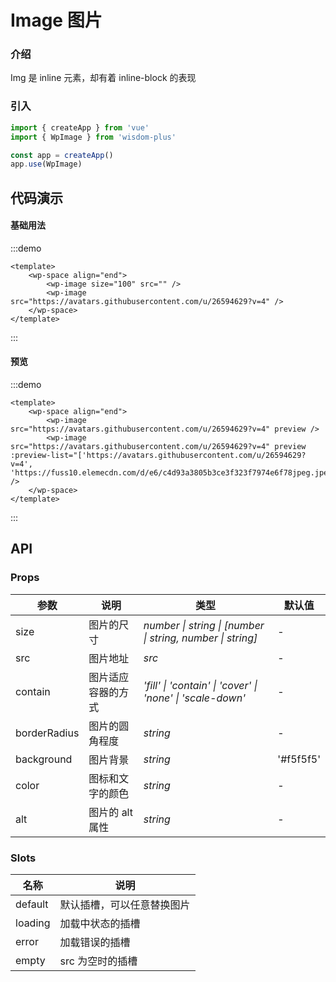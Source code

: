 # Image 图片

### 介绍

Img 是 inline 元素，却有着 inline-block 的表现

### 引入

```js
import { createApp } from 'vue'
import { WpImage } from 'wisdom-plus'

const app = createApp()
app.use(WpImage)
```

## 代码演示

#### 基础用法

:::demo
```vue
<template>
    <wp-space align="end">
        <wp-image size="100" src="" />
        <wp-image src="https://avatars.githubusercontent.com/u/26594629?v=4" />
    </wp-space>
</template>
```
:::

#### 预览

:::demo
```vue
<template>
    <wp-space align="end">
        <wp-image src="https://avatars.githubusercontent.com/u/26594629?v=4" preview />
        <wp-image src="https://avatars.githubusercontent.com/u/26594629?v=4" preview :preview-list="['https://avatars.githubusercontent.com/u/26594629?v=4', 'https://fuss10.elemecdn.com/d/e6/c4d93a3805b3ce3f323f7974e6f78jpeg.jpeg']" />
    </wp-space>
</template>
```
:::

## API

### Props

| 参数         | 说明                                                          | 类型                                                       | 默认值 |
| ------------ | ------------------------------------------------------------- | ---------------------------------------------------------- | ------ |
| size | 图片的尺寸                                                      | _number \| string \| [number \| string, number \| string]_ | -      |
| src | 图片地址                                                        | _src_                                                   | -     |
| contain | 图片适应容器的方式 | _'fill' \| 'contain' \| 'cover' \| 'none' \| 'scale-down'_                                                   | -      |
| borderRadius | 图片的圆角程度 | _string_                                                   | -      |
| background | 图片背景 | _string_                                                   | '#f5f5f5'      |
| color | 图标和文字的颜色 | _string_                                                   | -      |
| alt | 图片的 alt 属性 | _string_                                                   | -      |

### Slots

| 名称    | 说明     |
| ------- | -------- |
| default | 默认插槽，可以任意替换图片 |
| loading | 加载中状态的插槽 |
| error | 加载错误的插槽 |
| empty | src 为空时的插槽 |